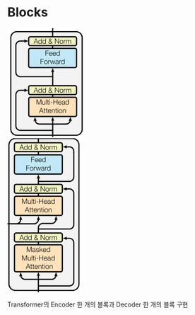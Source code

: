 # Blocks

![EncoderLayerBlock](../../imgs/encoder_block_image.png)  
![DecoderLayerBlock](../../imgs/decoder_block_image.png)  

Transformer의 Encoder 한 개의 블록과 Decoder 한 개의 블록 구현
